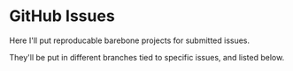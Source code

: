 # GitHub Issues

Here I'll put reproducable barebone projects for submitted issues.

They'll be put in different branches tied to specific issues, and listed below.